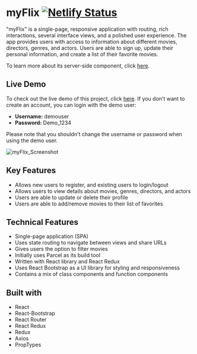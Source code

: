 # myFlix [![Netlify Status](https://api.netlify.com/api/v1/badges/f90a8064-a676-4491-bafb-db5e223e23e5/deploy-status)](https://app.netlify.com/sites/nightorbs-myflix/deploys)
 
"myFlix" is a single-page, responsive application with routing, rich interactions, several interface views, and a polished user experience. The app provides users with access to information about different movies, directors, genres, and actors. Users are able to sign up, update their personal information, and create a list of their favorite movies.

To learn more about its server-side component, click [here](https://github.com/nightorb/movie_api).

## Live Demo
To check out the live demo of this project, click [here](https://nightorbs-myflix.netlify.app/). If you don't want to create an account, you can login with the demo user:

- **Username:** demouser
- **Password:** Demo_1234

Please note that you shouldn't change the username or password when using the demo user.

![myFlix_Screenshot](https://user-images.githubusercontent.com/89855337/158446339-6dbf8c9c-20a8-43fd-b2a5-ba42c5832d75.png)


## Key Features
- Allows new users to register, and existing users to login/logout
- Allows users to view details about movies, genres, directors, and actors
- Users are able to update or delete their profile
- Users are able to add/remove movies to their list of favorites

## Technical Features
- Single-page application (SPA)
- Uses state routing to navigate between views and share URLs
- Gives users the option to filter movies
- Initially uses Parcel as its build tool
- Written with React library and React Redux
- Uses React Bootstrap as a UI library for styling and responsiveness
- Contains a mix of class components and function components

## Built with
- React
- React-Bootstrap
- React Router
- React Redux
- Redux
- Axios
- PropTypes

